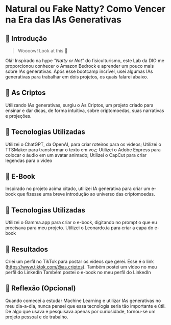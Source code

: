 # Natural ou Fake Natty? Como Vencer na Era das IAs Generativas

## 🚀 Introdução

> Woooow! Look at this 👀

Olá! Inspirado na hype _"Natty or Not"_ do fisiculturismo, este Lab da DIO me proporcionou conhecer o Amazon Bedrock e aprender um pouco mais sobre IAs generativas. Após esse bootcamp incrível, usei algumas IAs generativas para trabalhar em dois projetos, os quais falarei abaixo.

## 📒 As Criptos
Utilizando IAs generativas, surgiu o As Criptos, um projeto criado para ensinar e dar dicas, de forma intuitiva, sobre criptomoedas, suas narrativas e projeções.

## 🤖 Tecnologias Utilizadas
Utilizei o ChatGPT, da OpenAI, para criar roteiros para os vídeos;
Utilizei o TTSMaker para transformar o texto em voz;
Utilizei o Adobe Express para colocar o áudio em um avatar animado;
Utilizei o CapCut para criar legendas para o vídeo


## 📒 E-Book
Inspirado no projeto acima citado, utilizei IA generativa para criar um e-book que fizesse uma breve introdução ao universo das criptomoedas.

## 🤖 Tecnologias Utilizadas
Utilizei o Gamma.app para criar o e-book, digitando no prompt o que eu precisava para meu projeto.
Utilizei o Leonardo.ia para criar a capa do e-book

## 🚀 Resultados
Criei um perfil no TikTok para postar os vídeos que gerei. Esse é o link (https://www.tiktok.com/@as.criptos). Também postei um vídeo no meu perfil do LinkedIn 
Também postei o e-book no meu perfil do LinkedIn


## 💭 Reflexão (Opcional)
Quando comecei a estudar Machine Learning e utilizar IAs generativas no meu dia-a-dia, nunca pensei que essa tecnologia seria tão importante e útil. De algo que usava e pesquisava apenas por curiosidade, tornou-se um projeto pessoal e de trabalho.

